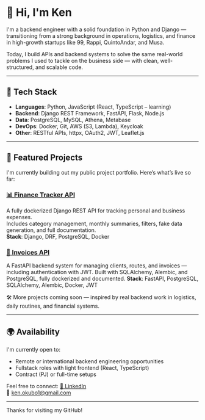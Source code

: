 # 👋 Hi, I'm Ken

I'm a backend engineer with a solid foundation in Python and Django — transitioning from a strong background in operations, logistics, and finance in high-growth startups like 99, Rappi, QuintoAndar, and Musa.

Today, I build APIs and backend systems to solve the same real-world problems I used to tackle on the business side — with clean, well-structured, and scalable code.

---

## 🚀 Tech Stack

- **Languages**: Python, JavaScript (React, TypeScript – learning)
- **Backend**: Django REST Framework, FastAPI, Flask, Node.js
- **Data**: PostgreSQL, MySQL, Athena, Metabase
- **DevOps**: Docker, Git, AWS (S3, Lambda), Keycloak
- **Other**: RESTful APIs, httpx, OAuth2, JWT, Leaflet.js

---

## 📂 Featured Projects

I'm currently building out my public project portfolio. Here’s what’s live so far:

### [📊 Finance Tracker API](https://github.com/ken-okubo/finance-tracker)
A fully dockerized Django REST API for tracking personal and business expenses.  
Includes category management, monthly summaries, filters, fake data generation, and full documentation.  
**Stack**: Django, DRF, PostgreSQL, Docker

### [🧾 Invoices API](https://github.com/ken-okubo/invoices-api)
A FastAPI backend system for managing clients, routes, and invoices — including authentication with JWT.
Built with SQLAlchemy, Alembic, and PostgreSQL, fully dockerized and documented.
**Stack**: FastAPI, PostgreSQL, SQLAlchemy, Alembic, Docker, JWT


🛠️ More projects coming soon — inspired by real backend work in logistics, daily routines, and financial systems.

---

## 🌍 Availability

I'm currently open to:
- Remote or international backend engineering opportunities
- Fullstack roles with light frontend (React, TypeScript)
- Contract (PJ) or full-time setups

Feel free to connect:
[📩 LinkedIn](https://www.linkedin.com/in/ken-okubo-8b484978/)  
📧 ken.okubo1@gmail.com

---

Thanks for visiting my GitHub!
